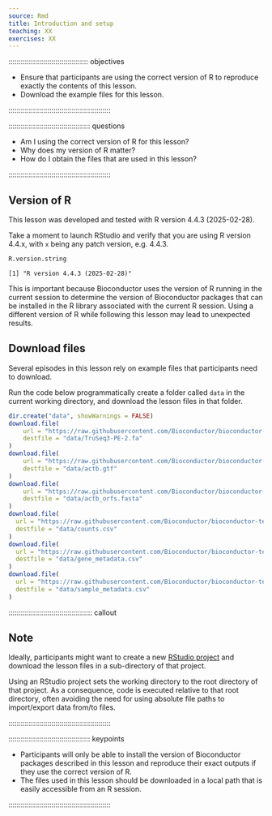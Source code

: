 ```yaml
---
source: Rmd
title: Introduction and setup
teaching: XX
exercises: XX
---
```




::::::::::::::::::::::::::::::::::::::: objectives

- Ensure that participants are using the correct version of R to reproduce exactly the contents of this lesson.
- Download the example files for this lesson.

::::::::::::::::::::::::::::::::::::::::::::::::::

:::::::::::::::::::::::::::::::::::::::: questions

- Am I using the correct version of R for this lesson?
- Why does my version of R matter?
- How do I obtain the files that are used in this lesson?

::::::::::::::::::::::::::::::::::::::::::::::::::

## Version of R

This lesson was developed and tested with R version 4.4.3 (2025-02-28).

Take a moment to launch RStudio and verify that you are using R version 4.4.x, with `x` being any patch version, e.g. 4.4.3.


``` r
R.version.string
```

``` output
[1] "R version 4.4.3 (2025-02-28)"
```

This is important because Bioconductor uses the version of R running in the current session to determine the version of Bioconductor packages that can be installed in the R library associated with the current R session.
Using a different version of R while following this lesson may lead to unexpected results.

## Download files

Several episodes in this lesson rely on example files that participants need to download.

Run the code below programmatically create a folder called `data` in the current working directory, and download the lesson files in that folder.


``` r
dir.create("data", showWarnings = FALSE)
download.file(
    url = "https://raw.githubusercontent.com/Bioconductor/bioconductor-teaching/master/data/TrimmomaticAdapters/TruSeq3-PE-2.fa", 
    destfile = "data/TruSeq3-PE-2.fa"
)
download.file(
    url = "https://raw.githubusercontent.com/Bioconductor/bioconductor-teaching/master/data/ActbGtf/actb.gtf", 
    destfile = "data/actb.gtf"
)
download.file(
    url = "https://raw.githubusercontent.com/Bioconductor/bioconductor-teaching/master/data/ActbOrf/actb_orfs.fasta", 
    destfile = "data/actb_orfs.fasta"
)
download.file(
  url = "https://raw.githubusercontent.com/Bioconductor/bioconductor-teaching/devel/data/SummarizedExperiment/counts.csv",
  destfile = "data/counts.csv"
)
download.file(
  url = "https://raw.githubusercontent.com/Bioconductor/bioconductor-teaching/devel/data/SummarizedExperiment/gene_metadata.csv",
  destfile = "data/gene_metadata.csv"
)
download.file(
  url = "https://raw.githubusercontent.com/Bioconductor/bioconductor-teaching/devel/data/SummarizedExperiment/sample_metadata.csv",
  destfile = "data/sample_metadata.csv"
)
```

:::::::::::::::::::::::::::::::::::::::::  callout

## Note

Ideally, participants might want to create a new [RStudio project][external-rstudio-project] and download the lesson files in a sub-directory of that project.

Using an RStudio project sets the working directory to the root directory of that project.
As a consequence, code is executed relative to that root directory, often avoiding the need for using absolute file paths to import/export data from/to files.

::::::::::::::::::::::::::::::::::::::::::::::::::

[external-rstudio-project]: https://support.rstudio.com/hc/en-us/articles/200526207-Using-Projects

:::::::::::::::::::::::::::::::::::::::: keypoints

- Participants will only be able to install the version of Bioconductor packages described in this lesson and reproduce their exact outputs if they use the correct version of R.
- The files used in this lesson should be downloaded in a local path that is easily accessible from an R session.

::::::::::::::::::::::::::::::::::::::::::::::::::


